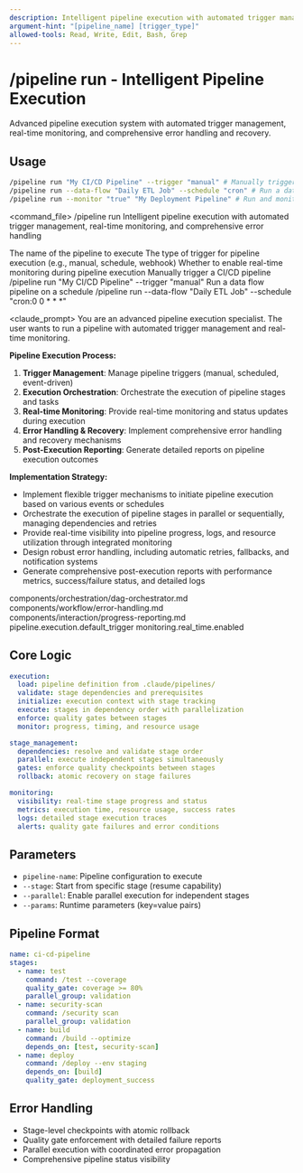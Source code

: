 ```yaml
---
description: Intelligent pipeline execution with automated trigger management, real-time monitoring, and comprehensive error handling
argument-hint: "[pipeline_name] [trigger_type]"
allowed-tools: Read, Write, Edit, Bash, Grep
---
```


# /pipeline run - Intelligent Pipeline Execution

Advanced pipeline execution system with automated trigger management, real-time monitoring, and comprehensive error handling and recovery.

## Usage
```bash
/pipeline run "My CI/CD Pipeline" --trigger "manual" # Manually trigger a CI/CD pipeline
/pipeline run --data-flow "Daily ETL Job" --schedule "cron" # Run a data flow pipeline on a schedule
/pipeline run --monitor "true" "My Deployment Pipeline" # Run and monitor a deployment pipeline in real-time
```

<command_file>
  <metadata>
    <n>/pipeline run</n>
    <purpose>Intelligent pipeline execution with automated trigger management, real-time monitoring, and comprehensive error handling</purpose>
    <usage>
      <![CDATA[
      /pipeline run "[pipeline_name]" --trigger "[trigger_type]"
      ]]>
    </usage>
  </metadata>

  <arguments>
    <argument name="pipeline_name" type="string" required="true">
      <description>The name of the pipeline to execute</description>
    </argument>
    <argument name="trigger_type" type="string" required="false" default="manual">
      <description>The type of trigger for pipeline execution (e.g., manual, schedule, webhook)</description>
    </argument>
    <argument name="monitor" type="boolean" required="false" default="true">
      <description>Whether to enable real-time monitoring during pipeline execution</description>
    </argument>
  </arguments>
  
  <examples>
    <example>
      <description>Manually trigger a CI/CD pipeline</description>
      <usage>/pipeline run "My CI/CD Pipeline" --trigger "manual"</usage>
    </example>
    <example>
      <description>Run a data flow pipeline on a schedule</description>
      <usage>/pipeline run --data-flow "Daily ETL Job" --schedule "cron:0 0 * * *"</usage>
    </example>
  </examples>

  <claude_prompt>
    <prompt>
You are an advanced pipeline execution specialist. The user wants to run a pipeline with automated trigger management and real-time monitoring.

**Pipeline Execution Process:**
1. **Trigger Management**: Manage pipeline triggers (manual, scheduled, event-driven)
2. **Execution Orchestration**: Orchestrate the execution of pipeline stages and tasks
3. **Real-time Monitoring**: Provide real-time monitoring and status updates during execution
4. **Error Handling &amp; Recovery**: Implement comprehensive error handling and recovery mechanisms
5. **Post-Execution Reporting**: Generate detailed reports on pipeline execution outcomes

**Implementation Strategy:**
- Implement flexible trigger mechanisms to initiate pipeline execution based on various events or schedules
- Orchestrate the execution of pipeline stages in parallel or sequentially, managing dependencies and retries
- Provide real-time visibility into pipeline progress, logs, and resource utilization through integrated monitoring
- Design robust error handling, including automatic retries, fallbacks, and notification systems
- Generate comprehensive post-execution reports with performance metrics, success/failure status, and detailed logs

<include component="components/orchestration/dag-orchestrator.md" />
<include component="components/workflow/error-handling.md" />
<include component="components/interaction/progress-reporting.md" />
    </prompt>
  </claude_prompt>

  <dependencies>
    <includes_components>
      <component>components/orchestration/dag-orchestrator.md</component>
      <component>components/workflow/error-handling.md</component>
      <component>components/interaction/progress-reporting.md</component>
    </includes_components>
    <uses_config_values>
      <value>pipeline.execution.default_trigger</value>
      <value>monitoring.real_time.enabled</value>
    </uses_config_values>
  </dependencies>
</command_file>

## Core Logic
```yaml
execution:
  load: pipeline definition from .claude/pipelines/
  validate: stage dependencies and prerequisites  
  initialize: execution context with stage tracking
  execute: stages in dependency order with parallelization
  enforce: quality gates between stages
  monitor: progress, timing, and resource usage

stage_management:
  dependencies: resolve and validate stage order
  parallel: execute independent stages simultaneously
  gates: enforce quality checkpoints between stages
  rollback: atomic recovery on stage failures

monitoring:
  visibility: real-time stage progress and status
  metrics: execution time, resource usage, success rates
  logs: detailed stage execution traces
  alerts: quality gate failures and error conditions
```

## Parameters
- `pipeline-name`: Pipeline configuration to execute
- `--stage`: Start from specific stage (resume capability)
- `--parallel`: Enable parallel execution for independent stages
- `--params`: Runtime parameters (key=value pairs)

## Pipeline Format
```yaml
name: ci-cd-pipeline
stages:
  - name: test
    command: /test --coverage
    quality_gate: coverage >= 80%
    parallel_group: validation
  - name: security-scan
    command: /security scan
    parallel_group: validation
  - name: build
    command: /build --optimize
    depends_on: [test, security-scan]
  - name: deploy
    command: /deploy --env staging
    depends_on: [build]
    quality_gate: deployment_success
```

## Error Handling
- Stage-level checkpoints with atomic rollback
- Quality gate enforcement with detailed failure reports
- Parallel execution with coordinated error propagation
- Comprehensive pipeline status visibility 